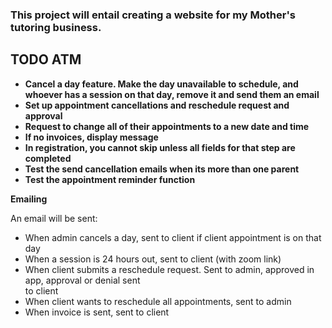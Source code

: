 ### This project will entail creating a website for my Mother's tutoring business.  

## TODO ATM  
- **Cancel a day feature. Make the day unavailable to schedule, and whoever has a session on that day, remove it and send them an email**
- **Set up appointment cancellations and reschedule request and approval**
- **Request to change all of their appointments to a new date and time**
- **If no invoices, display message**
- **In registration, you cannot skip unless all fields for that step are completed**
- **Test the send cancellation emails when its more than one parent**
- **Test the appointment reminder function**

**Emailing**

An email will be sent:  
- When admin cancels a day, sent to client if client appointment is on that day
- When a session is 24 hours out, sent to client (with zoom link)
- When client submits a reschedule request. Sent to admin, approved in app, approval or denial sent  
  to client
- When client wants to reschedule all appointments, sent to admin
- When invoice is sent, sent to client

